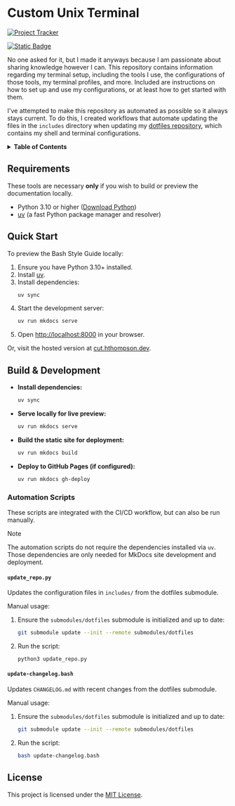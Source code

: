 # Custom Unix Terminal

[![Project Tracker](https://img.shields.io/badge/repo%20status-Project%20Tracker-lightgrey)](https://hthompson.dev/project-tracker#project-146955022)

[![Static Badge](https://img.shields.io/badge/Click%20to%20access%20Custom%20Unix%20Terminal-blue?style=for-the-badge)](https://cut.hthompson.dev)

No one asked for it, but I made it anyways because I am passionate about sharing knowledge however I can. This repository contains information regarding my terminal setup, including the tools I use, the configurations of those tools, my terminal profiles, and more. Included are instructions on how to set up and use my configurations, or at least how to get started with them.

I've attempted to make this repository as automated as possible so it always stays current. To do this, I created workflows that automate updating the files in the `includes` directory when updating my [dotfiles repository](https://github.com/StrangeRanger/dotfiles), which contains my shell and terminal configurations.

<details>
<summary><strong>Table of Contents</strong></summary>

- [Custom Unix Terminal](#custom-unix-terminal)
  - [Requirements](#requirements)
  - [Quick Start](#quick-start)
  - [Build \& Development](#build--development)
    - [Automation Scripts](#automation-scripts)
      - [`update_repo.py`](#update_repopy)
      - [`update-changelog.bash`](#update-changelogbash)
  - [License](#license)

</details>

## Requirements

These tools are necessary **only** if you wish to build or preview the documentation locally.

- Python 3.10 or higher ([Download Python](https://www.python.org/downloads/))
- [uv](https://github.com/astral-sh/uv#installation) (a fast Python package manager and resolver)

## Quick Start

To preview the Bash Style Guide locally:

1. Ensure you have Python 3.10+ installed.
2. Install [uv](https://github.com/astral-sh/uv#installation).
3. Install dependencies:
   ```bash
   uv sync
   ```
4. Start the development server:
   ```bash
   uv run mkdocs serve
   ```
5. Open [http://localhost:8000](http://localhost:8000) in your browser.

Or, visit the hosted version at [cut.hthompson.dev](https://cut.hthompson.dev).

## Build & Development

- **Install dependencies:**
  ```bash
  uv sync
  ```
- **Serve locally for live preview:**
  ```bash
  uv run mkdocs serve
  ```
- **Build the static site for deployment:**
  ```bash
  uv run mkdocs build
  ```
- **Deploy to GitHub Pages (if configured):**
  ```bash
  uv run mkdocs gh-deploy
  ```

### Automation Scripts

These scripts are integrated with the CI/CD workflow, but can also be run manually.

> [!NOTE]
> The automation scripts do not require the dependencies installed via `uv`. Those dependencies are only needed for MkDocs site development and deployment.

#### `update_repo.py`

Updates the configuration files in `includes/` from the dotfiles submodule.

Manual usage:

1. Ensure the `submodules/dotfiles` submodule is initialized and up to date:
    ```bash
    git submodule update --init --remote submodules/dotfiles
    ```
2. Run the script:
    ```bash
    python3 update_repo.py
    ```

#### `update-changelog.bash`

Updates `CHANGELOG.md` with recent changes from the dotfiles submodule.

Manual usage:

1. Ensure the `submodules/dotfiles` submodule is initialized and up to date:
    ```bash
    git submodule update --init --remote submodules/dotfiles
    ```
2. Run the script:
    ```bash
    bash update-changelog.bash
    ```

## License

This project is licensed under the [MIT License](LICENSE).
